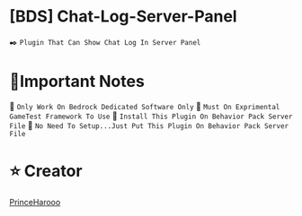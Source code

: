# [BDS] Chat-Log-Server-Panel
✒️ `Plugin That Can Show Chat Log In Server Panel`
# 🧾Important Notes
🔗 `Only Work On Bedrock Dedicated Software Only`
🔗 `Must On Exprimental GameTest Framework To Use`
🔗 `Install This Plugin On Behavior Pack Server File`
🔗 `No Need To Setup...Just Put This Plugin On Behavior Pack Server File`
# ⭐ Creator
[PrinceHarooo](https://github.com/PrinceHarooo)

